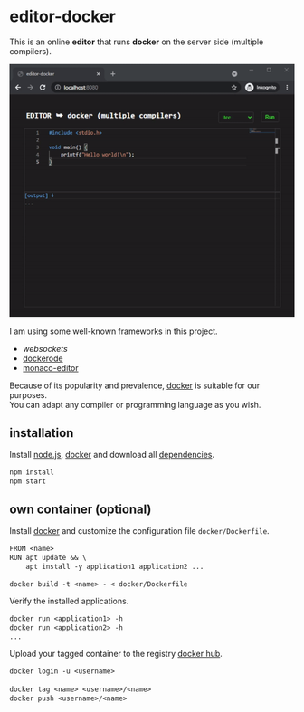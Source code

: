 # editor-docker
  
This is an online **editor** that runs **docker** on the server side (multiple compilers).  
  
![editor-docker](preview.gif "editor-docker")

I am using some well-known frameworks in this project.

- *websockets*
- [dockerode](https://www.npmjs.com/package/dockerode)
- [monaco-editor](https://microsoft.github.io/monaco-editor/)
  
Because of its popularity and prevalence, [docker](https://www.docker.com/) is suitable for our purposes.  
You can adapt any compiler or programming language as you wish.

## installation

Install [node.js](https://nodejs.org/en/download/), [docker](https://www.docker.com/products/docker-desktop) and download all [dependencies](package.json).
  
```
npm install
npm start
```
    
## own container (optional)

Install [docker](https://docs.docker.com/get-docker) and customize the configuration file `docker/Dockerfile`.

```
FROM <name>
RUN apt update && \
    apt install -y application1 application2 ...
```
  
`docker build -t <name> - < docker/Dockerfile`
  
Verify the installed applications.

```
docker run <application1> -h
docker run <application2> -h
...
```

Upload your tagged container to the registry [docker hub](https://hub.docker.com/).

```
docker login -u <username>

docker tag <name> <username>/<name>
docker push <username>/<name>
```